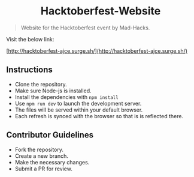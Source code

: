 <h1 align="center">Hacktoberfest-Website</h1>

> Website for the Hacktoberfest event by Mad-Hacks.

Visit the below link:

[http://hacktoberfest-ajce.surge.sh/](http://hacktoberfest-ajce.surge.sh/)

## Instructions

* Clone the repository.
* Make sure Node-js is installed.
* Install the dependencies with ```npm install```
* Use ```npm run dev``` to launch the development server.
* The files will be served within your default browser.
* Each refresh is synced with the browser so that is is reflected there.

## Contributor Guidelines

* Fork the repository.
* Create a new branch.
* Make the necessary changes.
* Submit a PR for review.

